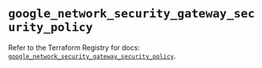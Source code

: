 # `google_network_security_gateway_security_policy`

Refer to the Terraform Registry for docs: [`google_network_security_gateway_security_policy`](https://registry.terraform.io/providers/hashicorp/google-beta/6.3.0/docs/resources/google_network_security_gateway_security_policy).
